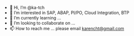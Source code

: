 - 👋 Hi, I’m @ka-tch
- 👀 I’m interested in SAP, ABAP, PI/PO, Cloud Integration, BTP
- 🌱 I’m currently learning ... 
- 💞️ I’m looking to collaborate on ...
- 📫 How to reach me ... please email karencht@gmail.com

<!---
ka-tch/ka-tch is a ✨ special ✨ repository because its `README.md` (this file) appears on your GitHub profile.
You can click the Preview link to take a look at your changes.
--->
